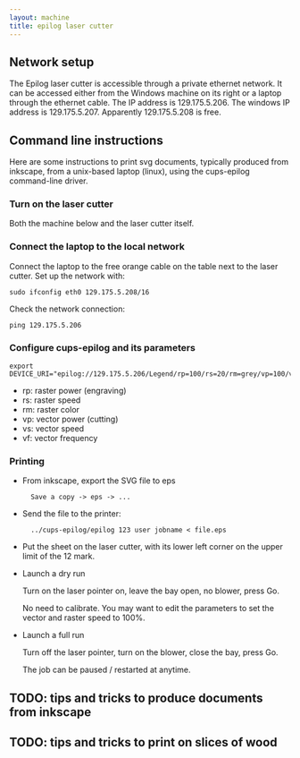 ```yaml
---
layout: machine
title: epilog laser cutter
---
```



## Network setup

The Epilog laser cutter is accessible through a private ethernet
network. It can be accessed either from the Windows machine on its
right or a laptop through the ethernet cable. The IP address is
129.175.5.206.  The windows IP address is 129.175.5.207. Apparently
129.175.5.208 is free.

## Command line instructions

Here are some instructions to print svg documents, typically produced
from inkscape, from a unix-based laptop (linux), using the cups-epilog
command-line driver.

### Turn on the laser cutter

Both the machine below and the laser cutter itself.

### Connect the laptop to the local network

Connect the laptop to the free orange cable on the table next to the
laser cutter. Set up the network with:

    sudo ifconfig eth0 129.175.5.208/16

Check the network connection:

    ping 129.175.5.206

### Configure cups-epilog and its parameters

    export DEVICE_URI="epilog://129.175.5.206/Legend/rp=100/rs=20/rm=grey/vp=100/vs=20/vf=500"

- rp: raster power (engraving)
- rs: raster speed
- rm: raster color
- vp: vector power (cutting)
- vs: vector speed
- vf: vector frequency

### Printing

- From inkscape, export the SVG file to eps

        Save a copy -> eps -> ...

- Send the file to the printer:

        ../cups-epilog/epilog 123 user jobname < file.eps

- Put the sheet on the laser cutter, with its lower left corner on the
  upper limit of the 12 mark.

- Launch a dry run

  Turn on the laser pointer on, leave the bay open, no blower, press Go.

  No need to calibrate. You may want to edit the parameters to set the
  vector and raster speed to 100%.

- Launch a full run

  Turn off the laser pointer, turn on the blower, close the bay, press Go.

  The job can be paused / restarted at anytime.

## TODO: tips and tricks to produce documents from inkscape

## TODO: tips and tricks to print on slices of wood
